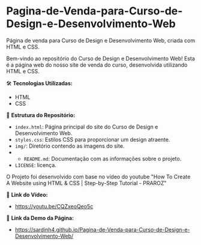 # Pagina-de-Venda-para-Curso-de-Design-e-Desenvolvimento-Web
Página de venda para Curso de Design e Desenvolvimento Web, criada com HTML e CSS.

Bem-vindo ao repositório do Curso de Design e Desenvolvimento Web! Esta é a página web do nosso site de venda do curso, desenvolvida utilizando HTML e CSS. 

🛠️ **Tecnologias Utilizadas:**
- HTML
- CSS

📂 **Estrutura do Repositório:**
- `index.html`: Página principal do site do Curso de Design e Desenvolvimento Web.
- `styles.css`: Estilos CSS para proporcionar um design atraente.
- `img/`: Diretório contendo as imagens do site.
- - `README.md`: Documentação com as informações sobre o projeto.
- `LICENSE`: licença.

O Projeto foi desenvolvido com base no vídeo do youtube "How To Create A Website using HTML & CSS | Step-by-Step Tutorial - PRAROZ" 

🔗 **Link do Vídeo:**
- https://youtu.be/CQZxeoQeo5c

🔗 **Link da Demo da Página:**
- https://sardinh4.github.io/Pagina-de-Venda-para-Curso-de-Design-e-Desenvolvimento-Web/
